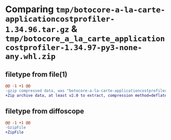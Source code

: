 # Comparing `tmp/botocore-a-la-carte-applicationcostprofiler-1.34.96.tar.gz` & `tmp/botocore_a_la_carte_applicationcostprofiler-1.34.97-py3-none-any.whl.zip`

## filetype from file(1)

```diff
@@ -1 +1 @@
-gzip compressed data, was "botocore-a-la-carte-applicationcostprofiler-1.34.96.tar", last modified: Thu May  2 01:01:17 2024, max compression
+Zip archive data, at least v2.0 to extract, compression method=deflate
```

## filetype from diffoscope

```diff
@@ -1 +1 @@
-GzipFile
+ZipFile
```

